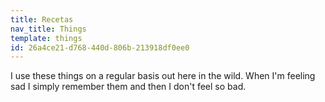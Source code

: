 ```yaml
---
title: Recetas
nav_title: Things
template: things
id: 26a4ce21-d768-440d-806b-213918df0ee0
---
```

I use these things on a regular basis out here in the wild. When I'm feeling sad I simply remember them and then I don't feel so bad.
